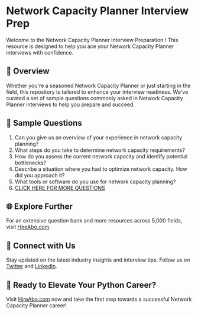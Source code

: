 # Network Capacity Planner Interview Prep

Welcome to the Network Capacity Planner Interview Preparation ! This resource is designed to help you ace your Network Capacity Planner interviews with confidence.

## 🚀 Overview

Whether you're a seasoned Network Capacity Planner or just starting in the field, this repository is tailored to enhance your interview readiness. We've curated a set of sample questions commonly asked in Network Capacity Planner interviews to help you prepare and succeed.

## 📝 Sample Questions

1. Can you give us an overview of your experience in network capacity planning?
2. What steps do you take to determine network capacity requirements?
3. How do you assess the current network capacity and identify potential bottlenecks?
4. Describe a situation where you had to optimize network capacity. How did you approach it?
5. What tools or software do you use for network capacity planning?
6. [CLICK HERE FOR MORE QUESTIONS](https://hireabo.com/job/0_1_32/Network%20Capacity%20Planner)

## 🌐 Explore Further

For an extensive question bank and more resources across 5,000 fields, visit [HireAbo.com](https://www.hireabo.com).

## 📱 Connect with Us

Stay updated on the latest industry insights and interview tips. Follow us on [Twitter](https://twitter.com/hireabo) and [LinkedIn](https://www.linkedin.com/in/hire-abo-3609972a8/).

## 🚀 Ready to Elevate Your Python Career?

Visit [HireAbo.com](https://www.hireabo.com) now and take the first step towards a successful Network Capacity Planner career!
